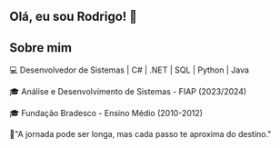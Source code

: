 ## Olá, eu sou Rodrigo! 👋

## Sobre mim

:computer: Desenvolvedor de Sistemas | C# | .NET | SQL | Python | Java

:mortar_board: Análise e Desenvolvimento de Sistemas - FIAP (2023/2024) 

:mortar_board: Fundação Bradesco - Ensino Médio (2010-2012)

:thought_balloon:"A jornada pode ser longa, mas cada passo te aproxima do destino."



